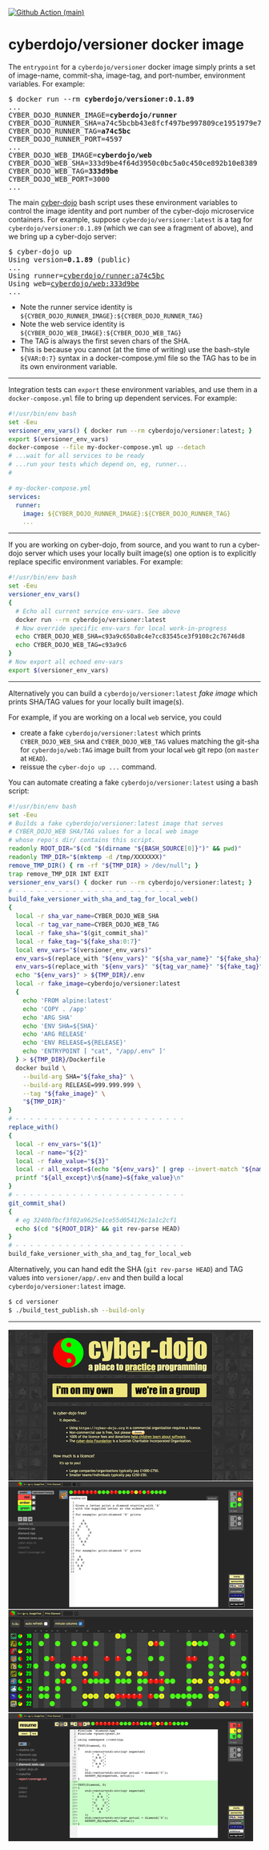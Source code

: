[![Github Action (main)](https://github.com/cyber-dojo/versioner/actions/workflows/main.yml/badge.svg)](https://github.com/cyber-dojo/versioner/actions)

# cyberdojo/versioner docker image

The `entrypoint` for a `cyberdojo/versioner` docker image simply prints a
set of image-name, commit-sha, image-tag, and port-number, environment variables.
For example:
<pre>
$ docker run --rm <b>cyberdojo/versioner:0.1.89</b>
...
CYBER_DOJO_RUNNER_IMAGE=<b>cyberdojo/runner</b>
CYBER_DOJO_RUNNER_SHA=a74c5bcbb43e8fcf497be997809ce1951979e7a0
CYBER_DOJO_RUNNER_TAG=<b>a74c5bc</b>
CYBER_DOJO_RUNNER_PORT=4597
...
CYBER_DOJO_WEB_IMAGE=<b>cyberdojo/web</b>
CYBER_DOJO_WEB_SHA=333d9be4f64d3950c0bc5a0c450ce892b10e8389
CYBER_DOJO_WEB_TAG=<b>333d9be</b>
CYBER_DOJO_WEB_PORT=3000
...
</pre>

The main [cyber-dojo](https://github.com/cyber-dojo/commander/blob/master/cyber-dojo)
bash script uses these environment variables to control the image identity and port number 
of the cyber-dojo microservice containers.
For example, suppose `cyberdojo/versioner:latest` is a tag for `cyberdojo/versioner:0.1.89`
(which we can see a fragment of above), and we bring up a cyber-dojo server:
<pre>
$ cyber-dojo up
Using version=<b>0.1.89</b> (public)
...
Using runner=<a href="https://github.com/cyber-dojo/runner/tree/a74c5bcbb43e8fcf497be997809ce1951979e7a0">cyberdojo/runner:a74c5bc</a>
Using web=<a href="https://github.com/cyber-dojo/web/tree/333d9be4f64d3950c0bc5a0c450ce892b10e8389">cyberdojo/web:333d9be</a>
...
</pre>

- Note the runner service identity is `${CYBER_DOJO_RUNNER_IMAGE}:${CYBER_DOJO_RUNNER_TAG}`
- Note the web service identity is `${CYBER_DOJO_WEB_IMAGE}:${CYBER_DOJO_WEB_TAG}`
- The TAG is always the first seven chars of the SHA.
- This is because you cannot (at the time of writing) use the bash-style `${VAR:0:7}` syntax in a 
  docker-compose.yml file so the TAG has to be in its own environment variable.

- - - -
Integration tests can `export` these environment variables, and use them
in a `docker-compose.yml` file to bring up dependent services.
For example:
```bash
#!/usr/bin/env bash
set -Eeu
versioner_env_vars() { docker run --rm cyberdojo/versioner:latest; }
export $(versioner_env_vars)
docker-compose --file my-docker-compose.yml up --detach
# ...wait for all services to be ready
# ...run your tests which depend on, eg, runner...
#
```
```yml
# my-docker-compose.yml
services:
  runner:
    image: ${CYBER_DOJO_RUNNER_IMAGE}:${CYBER_DOJO_RUNNER_TAG}
    ...
```

- - - -
If you are working on cyber-dojo, from source,
and you want to run a cyber-dojo server which uses your
locally built image(s) one option is to explicitly replace
specific environment variables.
For example:
```bash
#!/usr/bin/env bash
set -Eeu
versioner_env_vars()
{
  # Echo all current service env-vars. See above
  docker run --rm cyberdojo/versioner:latest
  # Now override specific env-vars for local work-in-progress
  echo CYBER_DOJO_WEB_SHA=c93a9c650a8c4e7cc83545ce3f9108c2c76746d8
  echo CYBER_DOJO_WEB_TAG=c93a9c6
}
# Now export all echoed env-vars
export $(versioner_env_vars)
```

- - - -
Alternatively you can build a `cyberdojo/versioner:latest` _fake_ _image_
which prints SHA/TAG values for your locally built image(s).

For example, if you are working on a local `web` service, you could
- create a fake `cyberdojo/versioner:latest` which prints `CYBER_DOJO_WEB_SHA` and `CYBER_DOJO_WEB_TAG` values matching the git-sha for `cyberdojo/web:TAG` image built from your local `web` git repo
(on `master` at `HEAD`).
- reissue the `cyber-dojo up ...` command.

You can automate creating a fake `cyberdojo/versioner:latest` using a bash script:
```bash
#!/usr/bin/env bash
set -Eeu
# Builds a fake cyberdojo/versioner:latest image that serves
# CYBER_DOJO_WEB SHA/TAG values for a local web image
# whose repo's dir/ contains this script.
readonly ROOT_DIR="$(cd "$(dirname "${BASH_SOURCE[0]}")" && pwd)"
readonly TMP_DIR="$(mktemp -d /tmp/XXXXXXX)"
remove_TMP_DIR() { rm -rf "${TMP_DIR} > /dev/null"; }
trap remove_TMP_DIR INT EXIT
versioner_env_vars() { docker run --rm cyberdojo/versioner:latest; }
# - - - - - - - - - - - - - - - - - - - - - - - -
build_fake_versioner_with_sha_and_tag_for_local_web()
{
  local -r sha_var_name=CYBER_DOJO_WEB_SHA
  local -r tag_var_name=CYBER_DOJO_WEB_TAG
  local -r fake_sha="$(git_commit_sha)"
  local -r fake_tag="${fake_sha:0:7}"
  local env_vars="$(versioner_env_vars)"
  env_vars=$(replace_with "${env_vars}" "${sha_var_name}" "${fake_sha}")
  env_vars=$(replace_with "${env_vars}" "${tag_var_name}" "${fake_tag}")
  echo "${env_vars}" > ${TMP_DIR}/.env
  local -r fake_image=cyberdojo/versioner:latest
  {
    echo 'FROM alpine:latest'
    echo 'COPY . /app'
    echo 'ARG SHA'
    echo 'ENV SHA=${SHA}'
    echo 'ARG RELEASE'
    echo 'ENV RELEASE=${RELEASE}'
    echo 'ENTRYPOINT [ "cat", "/app/.env" ]'
  } > ${TMP_DIR}/Dockerfile
  docker build \
    --build-arg SHA="${fake_sha}" \
    --build-arg RELEASE=999.999.999 \
    --tag "${fake_image}" \
    "${TMP_DIR}"
}
# - - - - - - - - - - - - - - - - - - - - - - - -
replace_with()
{
  local -r env_vars="${1}"
  local -r name="${2}"
  local -r fake_value="${3}"
  local -r all_except=$(echo "${env_vars}" | grep --invert-match "${name}")
  printf "${all_except}\n${name}=${fake_value}\n"
}
# - - - - - - - - - - - - - - - - - - - - - - - -  
git_commit_sha()
{
  # eg 3240bfbcf3f02a9625e1ce55d054126c1a1c2cf1
  echo $(cd "${ROOT_DIR}" && git rev-parse HEAD)
}
# - - - - - - - - - - - - - - - - - - - - - - - -  
build_fake_versioner_with_sha_and_tag_for_local_web
```

Alternatively, you can hand edit the SHA (`git rev-parse HEAD`) and TAG values
into `versioner/app/.env` and then build a local `cyberdojo/versioner:latest` image.
```bash
$ cd versioner
$ ./build_test_publish.sh --build-only
```

- - - -

![cyber-dojo.org home page](https://github.com/cyber-dojo/cyber-dojo/blob/master/shared/home_page_snapshot.png)

